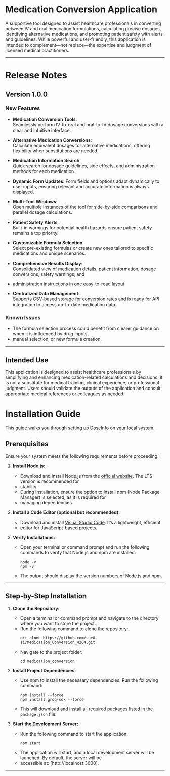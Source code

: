 # Medication Conversion Application

A supportive tool designed to assist healthcare professionals in converting between IV and oral medication
formulations, calculating precise dosages, identifying alternative medications, and promoting patient safety
with alerts and guidelines. While powerful and user-friendly, this application is intended to complement—not
replace—the expertise and judgment of licensed medical practitioners.

---

# Release Notes  

## Version 1.0.0  

### New Features  
- **Medication Conversion Tools**:  
  Seamlessly perform IV-to-oral and oral-to-IV dosage conversions with a clear and intuitive interface.  

- **Alternative Medication Conversions**:  
  Calculate equivalent dosages for alternative medications, offering flexibility when substitutions are needed.

- **Medication Information Search**: <br>
  Quick search for dosage guidelines, side effects, and administration methods for each medication.

- **Dynamic Form Updates**: 
  Form fields and options adapt dynamically to user inputs, ensuring relevant and accurate information is always displayed.  

- **Multi-Tool Windows**:  
  Open multiple instances of the tool for side-by-side comparisons and parallel dosage calculations.  

- **Patient Safety Alerts**:  
  Built-in warnings for potential health hazards ensure patient safety remains a top priority.  

- **Customizable Formula Selection**:  
  Select pre-existing formulas or create new ones tailored to specific medications and unique scenarios.  

- **Comprehensive Results Display**:  
  Consolidated view of medication details, patient information, dosage conversions, safety warnings, and 
- administration instructions in one easy-to-read layout.  

- **Centralized Data Management**:  
  Supports CSV-based storage for conversion rates and is ready for API integration to access up-to-date medication data.  

### Known Issues  
- The formula selection process could benefit from clearer guidance on when it is influenced by drug inputs,
- manual selection, or new formula creation.  

---

## Intended Use  

This application is designed to assist healthcare professionals by simplifying and enhancing medication-related 
calculations and decisions. It is not a substitute for medical training, clinical experience, or professional judgment.
Users should validate the outputs of the application and consult appropriate medical references or colleagues as needed.  


# Installation Guide

This guide walks you through setting up DoseInfo on your local system.

## Prerequisites

Ensure your system meets the following requirements before proceeding:

1. **Install Node.js:**
   - Download and install Node.js from the [official website](https://nodejs.org/). The LTS version is recommended for
   - stability.
   - During installation, ensure the option to install npm (Node Package Manager) is selected, as it is required for 
   - managing dependencies.

2. **Install a Code Editor (optional but recommended):**
   - Download and install [Visual Studio Code](https://code.visualstudio.com/). It’s a lightweight, efficient 
   - editor for JavaScript-based projects.

3. **Verify Installations:**
   - Open your terminal or command prompt and run the following commands to verify that Node.js and npm are installed:
     ```
     node -v
     npm -v
     ```
   - The output should display the version numbers of Node.js and npm.

---

## Step-by-Step Installation

1. **Clone the Repository:**
   - Open a terminal or command prompt and navigate to the directory where you want to store the project.
   - Run the following command to clone the repository:
     ```
     git clone https://github.com/sue0-si/Medication_Conversion_4204.git
     ```
   - Navigate to the project folder:
     ```
     cd medication_conversion
     ```

2. **Install Project Dependencies:**
   - Use npm to install the necessary dependencies. Run the following command:
     ```
     npm install --force
     npm install groq-sdk --force
     ```
   - This will download and install all required packages listed in the `package.json` file.

3. **Start the Development Server:**
   - Run the following command to start the application:
     ```
     npm start
     ```
   - The application will start, and a local development server will be launched. By default, the server will be 
   - accessible at:
     [http://localhost:3000].

---
